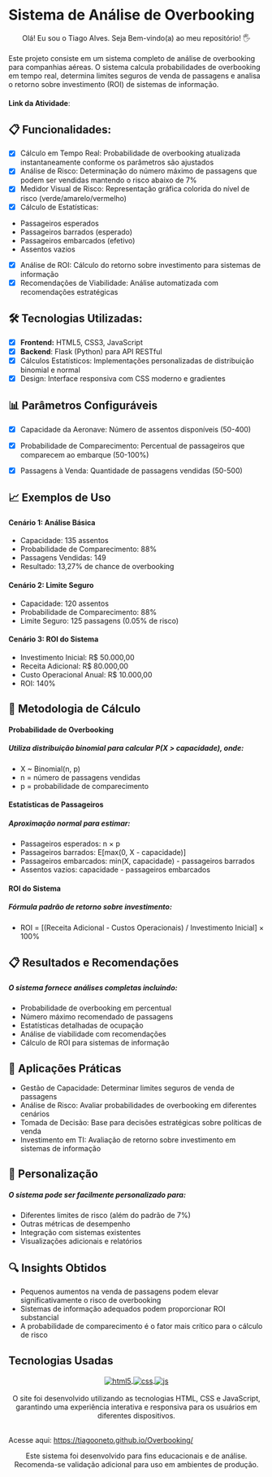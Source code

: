 # Sistema de Análise de Overbooking
<div align=center>Olá! Eu sou o Tiago Alves. Seja Bem-vindo(a) ao meu repositório! 🖐️ </div>
<br>
Este projeto consiste em um sistema completo de análise de overbooking para companhias aéreas. O sistema calcula probabilidades de overbooking em tempo real, determina limites seguros de venda de passagens e analisa o retorno sobre investimento (ROI) de sistemas de informação. 

#### 
**Link da Atividade**: 

## 📋 Funcionalidades:

- [x] Cálculo em Tempo Real: Probabilidade de overbooking atualizada instantaneamente conforme os parâmetros são ajustados 
- [x] Análise de Risco: Determinação do número máximo de passagens que podem ser vendidas mantendo o risco abaixo de 7%
- [x] Medidor Visual de Risco: Representação gráfica colorida do nível de risco (verde/amarelo/vermelho)
- [x] Cálculo de Estatísticas: 
- Passageiros esperados
- Passageiros barrados (esperado)
- Passageiros embarcados (efetivo)
- Assentos vazios
- [x] Análise de ROI: Cálculo do retorno sobre investimento para sistemas de informação
- [x] Recomendações de Viabilidade: Análise automatizada com recomendações estratégicas

## 🛠️ Tecnologias Utilizadas:
- [x] **Frontend:** HTML5, CSS3, JavaScript
- [x] **Backend**: Flask (Python) para API RESTful
- [x] Cálculos Estatísticos: Implementações personalizadas de distribuição binomial e normal
- [x] Design: Interface responsiva com CSS moderno e gradientes

## 📊 Parâmetros Configuráveis
- [x]  Capacidade da Aeronave: Número de assentos disponíveis (50-400)
- [x] Probabilidade de Comparecimento: Percentual de passageiros que comparecem ao embarque (50-100%)
- [x] Passagens à Venda: Quantidade de passagens vendidas (50-500)


## 📈 Exemplos de Uso
#### Cenário 1: Análise Básica
- Capacidade: 135 assentos
- Probabilidade de Comparecimento: 88%
- Passagens Vendidas: 149
- Resultado: 13,27% de chance de overbooking

#### Cenário 2: Limite Seguro
- Capacidade: 120 assentos
- Probabilidade de Comparecimento: 88%
- Limite Seguro: 125 passagens (0.05% de risco)

#### Cenário 3: ROI do Sistema
- Investimento Inicial: R$ 50.000,00
- Receita Adicional: R$ 80.000,00
- Custo Operacional Anual: R$ 10.000,00
- ROI: 140%

## 🧮 Metodologia de Cálculo

#### Probabilidade de Overbooking
##### Utiliza distribuição binomial para calcular P(X > capacidade), onde:
- X ~ Binomial(n, p)
- n = número de passagens vendidas
- p = probabilidade de comparecimento

#### Estatísticas de Passageiros
##### Aproximação normal para estimar:
- Passageiros esperados: n × p
- Passageiros barrados: E[max(0, X - capacidade)]
- Passageiros embarcados: min(X, capacidade) - passageiros barrados
- Assentos vazios: capacidade - passageiros embarcados

#### ROI do Sistema
##### Fórmula padrão de retorno sobre investimento:
- ROI = [(Receita Adicional - Custos Operacionais) / Investimento Inicial] × 100%
## 📋 Resultados e Recomendações
##### O sistema fornece análises completas incluindo:
- Probabilidade de overbooking em percentual
- Número máximo recomendado de passagens
- Estatísticas detalhadas de ocupação
- Análise de viabilidade com recomendações
- Cálculo de ROI para sistemas de informação

## 🎯 Aplicações Práticas
- Gestão de Capacidade: Determinar limites seguros de venda de passagens
- Análise de Risco: Avaliar probabilidades de overbooking em diferentes cenários
- Tomada de Decisão: Base para decisões estratégicas sobre políticas de venda
- Investimento em TI: Avaliação de retorno sobre investimento em sistemas de informação

## 📝 Personalização
##### O sistema pode ser facilmente personalizado para:
- Diferentes limites de risco (além do padrão de 7%)
- Outras métricas de desempenho
- Integração com sistemas existentes
- Visualizações adicionais e relatórios

## 🔍 Insights Obtidos
- Pequenos aumentos na venda de passagens podem elevar significativamente o risco de overbooking
- Sistemas de informação adequados podem proporcionar ROI substancial
- A probabilidade de comparecimento é o fator mais crítico para o cálculo de risco


## Tecnologias Usadas
<div style="display: inline_block" align = center>
  <a href="https://html.com/" target="_blank">
    <img align="center" alt="html5" src="https://img.shields.io/badge/HTML5-E34F26?style=for-the-badge&logo=html5&logoColor=white" />
  </a>
  <a href="https://www.w3.org/Style/CSS/Overview.en.html" target="_blank">
    <img align="center" alt="css" src="https://img.shields.io/badge/CSS3-1572B6?style=for-the-badge&logo=css3&logoColor=white" />
  </a>
  <a href="https://developer.mozilla.org/pt-BR/docs/Web/JavaScript" target="_blank">
    <img align="center" alt="js" src="https://img.shields.io/badge/JavaScript-F7DF1E?style=for-the-badge&logo=javascript&logoColor=black" />
  </a> </div> <br>
  
  <div align = center>
  O site foi desenvolvido utilizando as tecnologias HTML, CSS e JavaScript, garantindo uma experiência interativa e responsiva para os usuários em diferentes dispositivos.</div><br>
  
  Acesse aqui: https://tiagooneto.github.io/Overbooking/
  

  <div align = center>
  Este sistema foi desenvolvido para fins educacionais e de análise. Recomenda-se validação adicional para uso em ambientes de produção.</div><br>

  